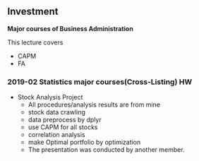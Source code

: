 ## Investment

**Major courses of Business Administration**

This lecture covers

- CAPM
- FA

### 2019-02 Statistics major courses(Cross-Listing) HW

- Stock Analysis Project
  - All procedures/analysis results are from mine
  - stock data crawling
  - data preprocess by dplyr
  - use CAPM for all stocks
  - correlation analysis
  - make Optimal portfolio by optimization
  - The presentation was conducted by another member.